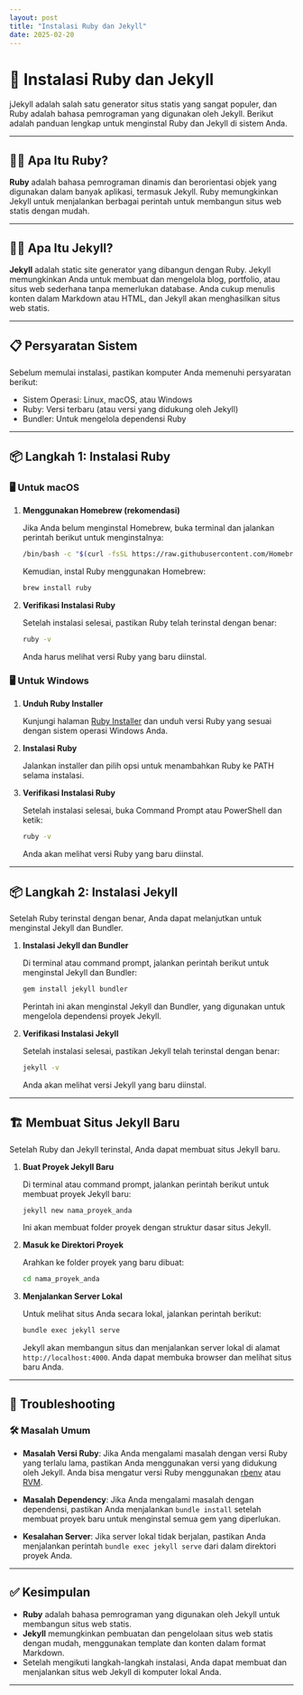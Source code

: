 ```yaml
---
layout: post
title: "Instalasi Ruby dan Jekyll"
date: 2025-02-20
---
```


# 📘 Instalasi Ruby dan Jekyll

jJekyll adalah salah satu generator situs statis yang sangat populer, dan Ruby adalah bahasa pemrograman yang digunakan oleh Jekyll. Berikut adalah panduan lengkap untuk menginstal Ruby dan Jekyll di sistem Anda.

---

## 🧑‍💻 Apa Itu Ruby?

**Ruby** adalah bahasa pemrograman dinamis dan berorientasi objek yang digunakan dalam banyak aplikasi, termasuk Jekyll. Ruby memungkinkan Jekyll untuk menjalankan berbagai perintah untuk membangun situs web statis dengan mudah.

---

## 🧑‍💻 Apa Itu Jekyll?

**Jekyll** adalah static site generator yang dibangun dengan Ruby. Jekyll memungkinkan Anda untuk membuat dan mengelola blog, portfolio, atau situs web sederhana tanpa memerlukan database. Anda cukup menulis konten dalam Markdown atau HTML, dan Jekyll akan menghasilkan situs web statis.

---

## 📋 Persyaratan Sistem

Sebelum memulai instalasi, pastikan komputer Anda memenuhi persyaratan berikut:

- Sistem Operasi: Linux, macOS, atau Windows
- Ruby: Versi terbaru (atau versi yang didukung oleh Jekyll)
- Bundler: Untuk mengelola dependensi Ruby

---

## 📦 Langkah 1: Instalasi Ruby

### 🖥️ Untuk macOS

1. **Menggunakan Homebrew (rekomendasi)**

   Jika Anda belum menginstal Homebrew, buka terminal dan jalankan perintah berikut untuk menginstalnya:

   ```bash
   /bin/bash -c "$(curl -fsSL https://raw.githubusercontent.com/Homebrew/install/HEAD/install.sh)"
   ```

   Kemudian, instal Ruby menggunakan Homebrew:

   ```bash
   brew install ruby
   ```

2. **Verifikasi Instalasi Ruby**

   Setelah instalasi selesai, pastikan Ruby telah terinstal dengan benar:

   ```bash
   ruby -v
   ```

   Anda harus melihat versi Ruby yang baru diinstal.

### 🖥️ Untuk Windows

1. **Unduh Ruby Installer**

   Kunjungi halaman [Ruby Installer](https://rubyinstaller.org/) dan unduh versi Ruby yang sesuai dengan sistem operasi Windows Anda.

2. **Instalasi Ruby**

   Jalankan installer dan pilih opsi untuk menambahkan Ruby ke PATH selama instalasi.

3. **Verifikasi Instalasi Ruby**

   Setelah instalasi selesai, buka Command Prompt atau PowerShell dan ketik:

   ```bash
   ruby -v
   ```

   Anda akan melihat versi Ruby yang baru diinstal.

---

## 📦 Langkah 2: Instalasi Jekyll

Setelah Ruby terinstal dengan benar, Anda dapat melanjutkan untuk menginstal Jekyll dan Bundler.

1. **Instalasi Jekyll dan Bundler**

   Di terminal atau command prompt, jalankan perintah berikut untuk menginstal Jekyll dan Bundler:

   ```bash
   gem install jekyll bundler
   ```

   Perintah ini akan menginstal Jekyll dan Bundler, yang digunakan untuk mengelola dependensi proyek Jekyll.

2. **Verifikasi Instalasi Jekyll**

   Setelah instalasi selesai, pastikan Jekyll telah terinstal dengan benar:

   ```bash
   jekyll -v
   ```

   Anda akan melihat versi Jekyll yang baru diinstal.

---

## 🏗️ Membuat Situs Jekyll Baru

Setelah Ruby dan Jekyll terinstal, Anda dapat membuat situs Jekyll baru.

1. **Buat Proyek Jekyll Baru**

   Di terminal atau command prompt, jalankan perintah berikut untuk membuat proyek Jekyll baru:

   ```bash
   jekyll new nama_proyek_anda
   ```

   Ini akan membuat folder proyek dengan struktur dasar situs Jekyll.

2. **Masuk ke Direktori Proyek**

   Arahkan ke folder proyek yang baru dibuat:

   ```bash
   cd nama_proyek_anda
   ```

3. **Menjalankan Server Lokal**

   Untuk melihat situs Anda secara lokal, jalankan perintah berikut:

   ```bash
   bundle exec jekyll serve
   ```

   Jekyll akan membangun situs dan menjalankan server lokal di alamat `http://localhost:4000`. Anda dapat membuka browser dan melihat situs baru Anda.

---

## 🚧 Troubleshooting

### 🛠️ Masalah Umum

- **Masalah Versi Ruby**: Jika Anda mengalami masalah dengan versi Ruby yang terlalu lama, pastikan Anda menggunakan versi yang didukung oleh Jekyll. Anda bisa mengatur versi Ruby menggunakan [rbenv](https://github.com/rbenv/rbenv) atau [RVM](https://rvm.io/).
  
- **Masalah Dependency**: Jika Anda mengalami masalah dengan dependensi, pastikan Anda menjalankan `bundle install` setelah membuat proyek baru untuk menginstal semua gem yang diperlukan.

- **Kesalahan Server**: Jika server lokal tidak berjalan, pastikan Anda menjalankan perintah `bundle exec jekyll serve` dari dalam direktori proyek Anda.

---

## ✅ Kesimpulan

- **Ruby** adalah bahasa pemrograman yang digunakan oleh Jekyll untuk membangun situs web statis.
- **Jekyll** memungkinkan pembuatan dan pengelolaan situs web statis dengan mudah, menggunakan template dan konten dalam format Markdown.
- Setelah mengikuti langkah-langkah instalasi, Anda dapat membuat dan menjalankan situs web Jekyll di komputer lokal Anda.

---
